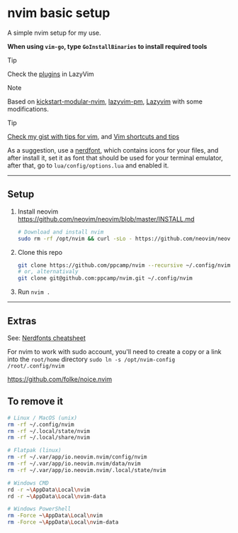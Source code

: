 # nvim basic setup

A simple nvim setup for my use.

**When using `vim-go`, type `GoInstallBinaries` to install required tools**

> [!TIP]
> Check the [plugins](https://github.com/LazyVim/LazyVim/tree/main/lua/lazyvim/plugins) in LazyVim

> [!NOTE]
>
> Based on [kickstart-modular-nvim], [lazyvim-pm], [Lazyvim] with some
> modifications.

> [!TIP]
>
> [Check my gist with tips for vim][gist], and 
> [Vim shortcuts and tips]
>
> As a suggestion, use a [nerdfont], which contains icons for your files, and after install it,
> set it as font that should be used for your terminal emulator, after that, go to `lua/config/options.lua`
> and enabled it.

---

## Setup

1. Install neovim https://github.com/neovim/neovim/blob/master/INSTALL.md
    ```bash
    # Download and install nvim
    sudo rm -rf /opt/nvim && curl -sLo - https://github.com/neovim/neovim/releases/latest/download/nvim-linux-x86_64.tar.gz  | sudo tar -xz -C /opt
    ```
2. Clone this repo
    ```bash
    git clone https://github.com/ppcamp/nvim --recursive ~/.config/nvim
    # or, alternativaly
	git clone git@github.com:ppcamp/nvim.git ~/.config/nvim
	```
3. Run `nvim .`

---

## Extras

See: [Nerdfonts cheatsheet](https://www.nerdfonts.com/cheat-sheet)

For nvim to work with sudo account, you'll need to create a copy or a link into the `root/home` directory
`sudo ln -s /opt/nvim-config /root/.config/nvim`


https://github.com/folke/noice.nvim

## To remove it 

```sh
# Linux / MacOS (unix)
rm -rf ~/.config/nvim
rm -rf ~/.local/state/nvim
rm -rf ~/.local/share/nvim

# Flatpak (linux)
rm -rf ~/.var/app/io.neovim.nvim/config/nvim
rm -rf ~/.var/app/io.neovim.nvim/data/nvim
rm -rf ~/.var/app/io.neovim.nvim/.local/state/nvim

# Windows CMD
rd -r ~\AppData\Local\nvim
rd -r ~\AppData\Local\nvim-data

# Windows PowerShell
rm -Force ~\AppData\Local\nvim
rm -Force ~\AppData\Local\nvim-data
```

<!----------------------------------------------------------------------------->
[kickstart-modular-nvim]: https://github.com/dam9000/kickstart-modular.nvim
[nerdfont]: https://www.nerdfonts.com/font-downloads
[gist]: https://gist.github.com/ppcamp/40ad98ab0622324e751fedb4504061c8
[Vim shortcuts and tips]: https://gist.github.com/ppcamp/40ad98ab0622324e751fedb4504061c8
[lazyvim-pm]: https://lazy.folke.io/spec
[lazyvim]: https://www.lazyvim.org/
